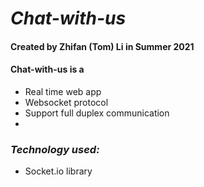 # ***Chat-with-us***
#### Created by Zhifan (Tom) Li in Summer 2021
#### Chat-with-us is a
- Real time web app
- Websocket protocol
- Support full duplex communication
- 

### ***Technology used:***
- Socket.io library